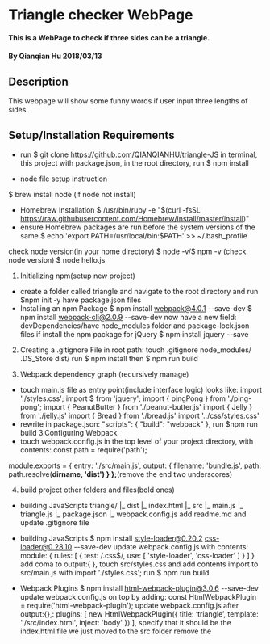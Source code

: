 # Triangle checker WebPage

#### This is a WebPage to check if three sides can be a triangle.

#### By Qianqian Hu 2018/03/13

## Description

This webpage will show some funny words if user input three lengths of sides.

## Setup/Installation Requirements
* run $ git clone https://github.com/QIANQIANHU/triangle-JS in terminal, this project with package.json, in the root directory, run $ npm install

* node file setup instruction

$ brew install node (if node not install)

* Homebrew Installation
$ /usr/bin/ruby -e "$(curl -fsSL https://raw.githubusercontent.com/Homebrew/install/master/install)"
* ensure Homebrew packages are run before the system versions of the same
$ echo 'export PATH=/usr/local/bin:$PATH' >> ~/.bash_profile

check node version(in your home directory)
$ node -v/$ npm -v (check node version)
$ node hello.js

1. Initializing npm(setup new project)
* create a folder called triangle and navigate to the root directory and run $npm init -y
have package.json files
* Installing an npm Package
$ npm install webpack@4.0.1 --save-dev
$ npm install webpack-cli@2.0.9 --save-dev
now have a new field: devDependencies/have node_modules folder and package-lock.json files
if install the npm package for jQuery
$ npm install jquery --save

2. Creating a .gitignore File
in root path: touch .gitignore
node_modules/
.DS_Store
dist/
run $ npm install
then $ npm run build

3. Webpack dependency graph (recursively manage)
* touch main.js file as entry point(include interface logic) looks like:
import './styles.css';
import $ from 'jquery';
import { pingPong } from './ping-pong';
import { PeanutButter } from './peanut-butter.js'
import { Jelly } from './jelly.js'
import { Bread } from './bread.js'
import '../css/styles.css'
* rewrite in package.json:
"scripts": {
    "build": "webpack"
  },
run $npm run build
3.Configuring Webpack
* touch webpack.config.js in the top level of your project directory, with contents:
const path = require('path');

module.exports = {
  entry: './src/main.js',
  output: {
    filename: 'bundle.js',
    path: path.resolve(__dirname, 'dist')
  }
};__(remove the end two underscores)

4. build project other folders and files(bold ones)
* building JavaScripts
triangle/
|_ dist
  |_ index.html
|_ src
  |_ main.js
  |_ triangle.js
|_ package.json
|_ webpack.config.js
add readme.md and update .gitignore file
* building JavaScripts
$ npm install style-loader@0.20.2 css-loader@0.28.10 --save-dev
update webpack.config.js with contents:
module: {
    rules: [
      {
        test: /\.css$/,
        use: [
          'style-loader',
          'css-loader'
        ]
      }
    ]
  }
add coma to output:{
},
touch src/styles.css and add contents
import to src/main.js with
 import './styles.css';
run $ npm run build

* Webpack Plugins
$ npm install html-webpack-plugin@3.0.6 --save-dev
update webpack.config.js on top by adding: const HtmlWebpackPlugin = require('html-webpack-plugin');
update webpack.config.js after output:{},:
  plugins: [
    new HtmlWebpackPlugin({
      title: ‘triangle’,
      template: './src/index.html',
      inject: 'body'
    })
  ],
specify that it should be the index.html file we just moved to the src folder
remove the <script> tag from index.html
    <!-- <script src="https://ajax.googleapis.com/ajax/libs/jquery/1.12.0/jquery.min.js"></script>
<script type="text/javascript" src="bundle.js"></script> -->

* clean up
$ npm install clean-webpack-plugin@0.1.18 --save-dev
update webpack.config.js on top by adding:  const CleanWebpackPlugin = require('clean-webpack-plugin');
update webpack.config.js  in plugin:{},first line add:
new CleanWebpackPlugin(['dist']),
run $ npm run build

* Minifying (or "Uglifying") Code
$ npm install uglifyjs-webpack-plugin@1.2.2 --save-dev
update webpack.config.js on top by adding:  const UglifyJsPlugin = require('uglifyjs-webpack-plugin');
update webpack.config.js  in plugin:{},first line add:
 new UglifyJsPlugin(),  
run $ npm run build

* Webpack Development Server
$ npm install webpack-dev-server@3.1.0 --save-dev
update webpack.config.js after output:{},:
  devtool: 'eval-source-map',
  devServer: {
    contentBase: './dist'
  },
update webpack.config.js  in plugin:{},first line add:
new CleanWebpackPlugin(['dist']),
run $ npm run build
update package.json  in “scripts”{},:
  "scripts": {
    "build": "webpack --mode development",
    "start": "npm run build; webpack-dev-server --open --mode development"
  },
run $ npm run start

* Linting code with ESlint
$ npm install eslint@4.18.2 --save-dev
$ npm install eslint-loader@2.0.0 --save-dev
update webpack.config.js  in module.export:{rules:[]}
      {
        test: /\.js$/,
        exclude: [
          /node_modules/,
          /spec/
        ],
        loader: "eslint-loader"
      }
in the root directory touch .eslintrc with contents:
{
    "parserOptions": {
        "ecmaVersion": 6,
        "sourceType": "module"
    },
    "extends": "eslint:recommended",
    "env": {
      "browser": true,
      "jquery": true
    },
    "rules": {
        "semi": 1,
        "indent": ["warn", 2],
        "no-console": "warn",
        "no-debugger": "warn"
    }
}
update package.json  in “scripts”{},:
  "scripts": {
    "build": "webpack --mode development",
    "start": "npm run build; webpack-dev-server --open --mode development",
    "lint": "eslint src/*.js"
  },*(remove the end*)
$ npm run lint
* Adding Front-End Dependencies
jquery
$ npm install popper.js --save
$ npm install jquery --save
add to src/main.js :
import $ from 'jquery';
bootstrap
$ npm install bootstrap --save
add to src/main.js :
import 'bootstrap';
import 'bootstrap/dist/css/bootstrap.min.css';
* Jasmine and Karma
jasmine
$ npm install jasmine-core@2.99.0 --save-dev
$ npm install jasmine@3.1.0 --save-dev
$ ./node_modules/.bin/jasmine init
update in our package.json
old  
 "scripts": {
    "build": "webpack --mode development",
    "start": "npm run build; webpack-dev-server --open --mode development",
    "lint": "eslint src/*.js"
  },*(remove the end*)
new
"scripts": {
  "test": "jasmine"
}
run the command $ npm test
karma
$ npm install karma@2.0.0 --save-dev
$ npm install karma-jasmine@1.1.1 --save-dev
$ npm install karma-chrome-launcher@2.2.0 --save-dev
$ npm install karma-cli@1.0.1 --save-dev
$ npm install karma-webpack@2.0.13 --save-dev
$ npm install karma-jquery@0.2.2 --save-dev
$ npm install karma-jasmine-html-reporter@0.2.2 --save-dev
touch karma.conf.js with contents:
const webpackConfig = require('./webpack.config.js');

module.exports = function(config) {
  config.set({
    basePath: '',
    frameworks: ['jquery-3.2.1', 'jasmine'],
    files: [
      'src/*.js',
      'spec/*spec.js'
    ],
    webpack: webpackConfig,
    exclude: [
    ],
    preprocessors: {
      'src/*.js': ['webpack'],
      'spec/*spec.js': ['webpack']
    },
    plugins: [
      'karma-jquery',
      'karma-webpack',
      'karma-jasmine',
      'karma-chrome-launcher',
      'karma-jasmine-html-reporter'
    ],
    reporters: ['progress', 'kjhtml'],
    port: 9876,
    colors: true,
    logLevel: config.LOG_INFO,
    autoWatch: true,
    browsers: ['Chrome'],
    singleRun: false,
    concurrency: Infinity
  })
}
update in our package.json
old  
 "scripts": {
    "build": "webpack --mode development",
    "start": "npm run build; webpack-dev-server --open --mode development",
    "lint": "eslint src/*.js"
  },
new
  "scripts": {
    "test": "karma start karma.conf.js"
  },
run $ npm test
update webpack.config.js with contents:
      {
        test: /\.js$/,
        exclude: [
          /node_modules/,
          /spec/,
          /js/
        ],
        loader: "eslint-loader"
      }

## Specifications

* The program recognizes if three lengths can form a triangle.
  * Input Example:
  * Output Example:


## Technologies Used

* Node
* Jasmine
* karma
* HTML
* CSS
* JavaScript
* jQuery
* Bootstrap

## Support and contact details

Contact email: huqianqian@ymail.com

### License

Copyright (c) 2018 **qh**
